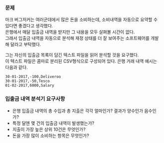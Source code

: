 ### 문제
마크 버그저커는 여러군데에서 많은 돈을 소비하는데, 소비내역을 자동으로 요약할 수 있다면 좋겠다고 생각했다.  
은행에서 매달 입출금 내역을 받지만 그 내용을 모두 살펴볼 시간이 없다.  
그래서 입출금 내역을 자동으로 분석해 재정 상태를 더 잘 보여주는 소프트웨어를 개발해 달라고 부탁했다.


그는 자신의 입출금 목록이 담긴 텍스트 파일을 읽어 분석할 것을 요구했다.  
이 텍스트 파일은 콤마로 분리된 CSV형식으로 구성되어 있다.
은행 거래 내역 예시는 다음과 같다.
```
30-01-2017,-100,Deliveroo
30-01-2017,-50,Tesco
01-02-2017,6000,Salary
```
### 입출금 내역 분석기 요구사항
- 은행 입출금 내역의 총 수입과 총 지출은 각각 얼마인가? 결과가 양수인가 음수인가?
- 특정 달엔 몇 건의 입출금 내역이 발생했는가?
- 지출이 가장 높은 상위 10건은 무엇인가?
- 돈을 가장 많이 소비하는 항목은 무엇인가?

